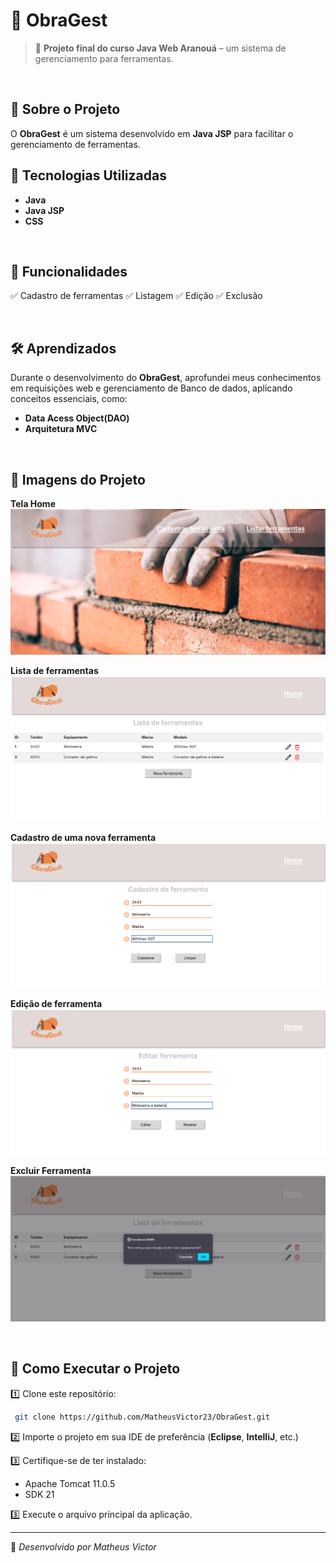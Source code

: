 # 🔧 ObraGest

> 🚀 **Projeto final do curso Java Web Aranouá** – um sistema de gerenciamento para ferramentas.

<br>

## 📌 Sobre o Projeto

O **ObraGest** é um sistema desenvolvido em **Java JSP** para facilitar o gerenciamento de ferramentas.
## 🚀 Tecnologias Utilizadas

- **Java**
- **Java JSP**
- **CSS**

<br>

## 🎯 Funcionalidades

✅ Cadastro de ferramentas
✅ Listagem
✅ Edição
✅ Exclusão

<br>

## 🛠️ Aprendizados

Durante o desenvolvimento do **ObraGest**, aprofundei meus conhecimentos em requisições web e gerenciamento de Banco de dados, aplicando conceitos essenciais, como:

- **Data Acess Object(DAO)**
- **Arquitetura MVC**

<br>

## 📸 Imagens do Projeto

**Tela Home**
![Tela Home](./images/home.png)

**Lista de ferramentas**
![Lista de ferramentas](./images/listar.png)

**Cadastro de uma nova ferramenta**
![Cadastro de ferramenta](./images/cadastro.png)

**Edição de ferramenta**
![Edição de ferramenta](./images/editar.png)

**Excluir Ferramenta**
![Excluir ferramenta](./images/excluir.png)

<br>

## 📌 Como Executar o Projeto

1️⃣ Clone este repositório:

```sh
 git clone https://github.com/MatheusVictor23/ObraGest.git
```

2️⃣ Importe o projeto em sua IDE de preferência (**Eclipse**, **IntelliJ**, etc.)

3️⃣ Certifique-se de ter instalado:

- Apache Tomcat 11.0.5
- SDK 21

3️⃣ Execute o arquivo principal da aplicação.

---

🚀 *Desenvolvido por Matheus Victor*